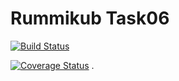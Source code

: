 # Rummikub Task06
[![Build Status](https://travis-ci.org/andreas-loeffler/Rummikub.svg?branch=SE-Task06)](https://travis-ci.org/andreas-loeffler/Rummikub)

[![Coverage Status](https://coveralls.io/repos/github/andreas-loeffler/Rummikub/badge.svg?branch=master)](https://coveralls.io/github/andreas-loeffler/Rummikub?branch=master)
.
